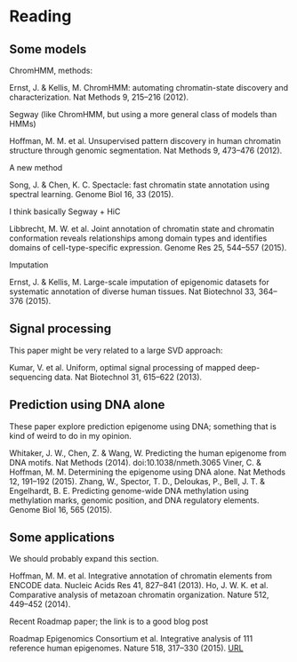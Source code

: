 # Reading

## Some models

ChromHMM, methods:

  Ernst, J. & Kellis, M. ChromHMM: automating chromatin-state discovery and characterization. Nat Methods 9, 215–216 (2012).

Segway (like ChromHMM, but using a more general class of models than HMMs)

  Hoffman, M. M. et al. Unsupervised pattern discovery in human chromatin structure through genomic segmentation. Nat Methods 9, 473–476 (2012).

A new method

  Song, J. & Chen, K. C. Spectacle: fast chromatin state annotation using spectral learning. Genome Biol 16, 33 (2015).

I think basically Segway + HiC

  Libbrecht, M. W. et al. Joint annotation of chromatin state and chromatin conformation reveals relationships among domain types and identifies domains of cell-type-specific expression. Genome Res 25, 544–557 (2015).

Imputation

  Ernst, J. & Kellis, M. Large-scale imputation of epigenomic datasets for systematic annotation of diverse human tissues. Nat Biotechnol 33, 364–376 (2015).

## Signal processing

This paper might be very related to a large SVD approach:

  Kumar, V. et al. Uniform, optimal signal processing of mapped deep-sequencing data. Nat Biotechnol 31, 615–622 (2013).

## Prediction using DNA alone

These paper explore prediction epigenome using DNA; something that is kind of weird to do in my opinion.

  Whitaker, J. W., Chen, Z. & Wang, W. Predicting the human epigenome from DNA motifs. Nat Methods (2014). doi:10.1038/nmeth.3065
  Viner, C. & Hoffman, M. M. Determining the epigenome using DNA alone. Nat Methods 12, 191–192 (2015).
  Zhang, W., Spector, T. D., Deloukas, P., Bell, J. T. & Engelhardt, B. E. Predicting genome-wide DNA methylation using methylation marks, genomic position, and DNA regulatory elements. Genome Biol 16, 565 (2015).

## Some applications

We should probably expand this section.

  Hoffman, M. M. et al. Integrative annotation of chromatin elements from ENCODE data. Nucleic Acids Res 41, 827–841 (2013).
  Ho, J. W. K. et al. Comparative analysis of metazoan chromatin organization. Nature 512, 449–452 (2014).

Recent Roadmap paper; the link is to a good blog post

  Roadmap Epigenomics Consortium et al. Integrative analysis of 111 reference human epigenomes. Nature 518, 317–330 (2015).
  [URL](http://massgenomics.org/2015/04/the-human-epigenome-roadmap.html)


